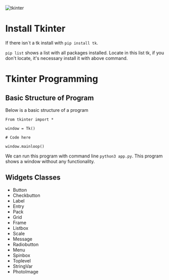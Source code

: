 ![tkinter](https://github.com/ElmarUhl/Python/assets/157088447/bb92cf47-36da-4d41-b10f-38fa77c3f56b)

# Install Tkinter

If there isn´t a tk install with `pip install tk`.

`pip list` shows a list with all packages installed. Locate in this list tk, if you don't locate, it's necessary install it with above command.

# Tkinter Programming
## Basic Structure of Program

Below is a basic structure of a program

```
From tkinter import *

window = Tk()

# Code here

window.mainloop()
```
We can run this program with command line `python3 app.py`. This program shows a window without any functionality.

## Widgets Classes

- Button
- Checkbutton
- Label
- Entry
- Pack
- Grid
- Frame
- Listbox
- Scale
- Message
- Radiobutton
- Menu
- Spinbox
- Toplevel
- StringVar
- PhotoImage
